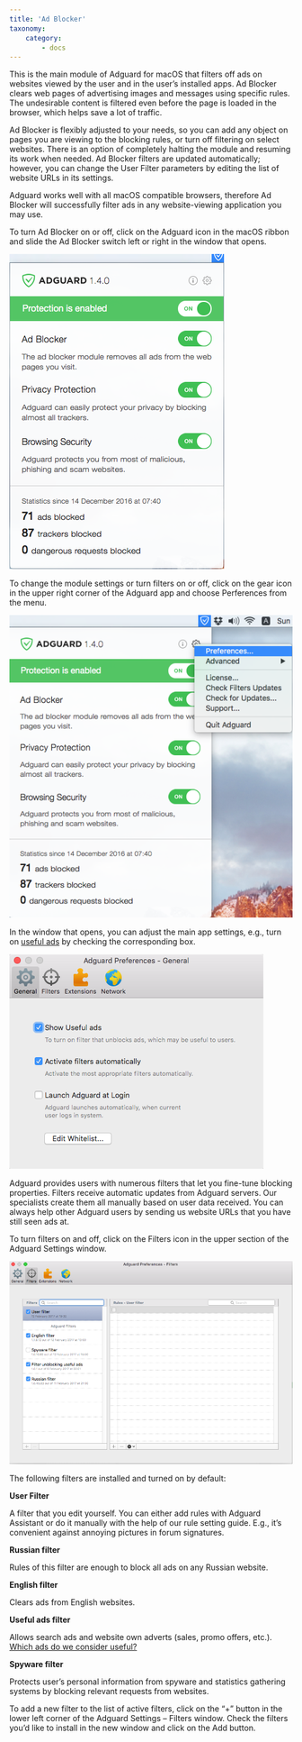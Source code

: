 ```yaml
---
title: 'Ad Blocker'
taxonomy:
    category:
        - docs
---
```


This is the main module of Adguard for macOS that filters off ads on websites viewed by the user and in the user’s installed apps. Ad Blocker clears web pages of advertising images and messages using specific rules. The undesirable content is filtered even before the page is loaded in the browser, which helps save a lot of traffic.

Ad Blocker is flexibly adjusted to your needs, so you can add any object on pages you are viewing to the blocking rules, or turn off filtering on select websites. There is an option of completely halting the module and resuming its work when needed. Ad Blocker filters are updated automatically; however, you can change the User Filter parameters by editing the list of website URLs in its settings.

Adguard works well with all macOS compatible browsers, therefore Ad Blocker will successfully filter ads in any website-viewing application you may use.

To turn Ad Blocker on or off, click on the Adguard icon in the macOS ribbon and slide the Ad Blocker switch left or right in the window that opens.

![](Screenshot%202017-02-12%2019.41.01.png)

To change the module settings or turn filters on or off, click on the gear icon in the upper right corner of the Adguard app and choose Perferences from the menu.

![](Screenshot%202017-02-12%2019.43.16.png)


In the window that opens, you can adjust the main app settings, e.g., turn on [useful ads](https://adguard.com/en/whitelist.html) by checking the corresponding box.

![](Screenshot%202017-02-12%2019.54.53.png)

Adguard provides users with numerous filters that let you fine-tune blocking properties. Filters receive automatic updates from Adguard servers. Our specialists create them all manually based on user data received. You can always help other Adguard users by sending us website URLs that you have still seen ads at.

To turn filters on and off, click on the Filters icon in the upper section of the Adguard Settings window.

![](Screenshot%202017-02-12%2019.59.15.png)

The following filters are installed and turned on by default:

**User Filter**

A filter that you edit yourself. You can either add rules with Adguard Assistant or do it manually with the help of our rule setting guide. E.g., it’s convenient against annoying pictures in forum signatures.

**Russian filter**

Rules of this filter are enough to block all ads on any Russian website.

**English filter**

Clears ads from English websites.

**Useful ads filter**

Allows search ads and website own adverts (sales, promo offers, etc.). [Which ads do we consider useful?](https://adguard.com/en/whitelist.html)

**Spyware filter**

Protects user’s personal information from spyware and statistics gathering systems by blocking relevant requests from websites.

To add a new filter to the list of active filters, click on the “+” button in the lower left corner of the Adguard Settings – Filters window. Check the filters you’d like to install in the new window and click on the Add button.
